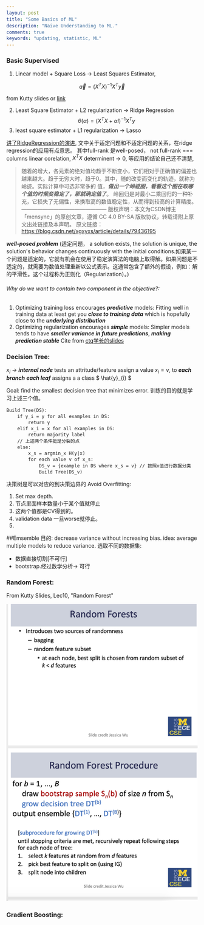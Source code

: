 ```yaml
---
layout: post
title: "Some Basics of ML"
description: "Naive Understanding to ML."
comments: true
keywords: "updating, statistic, ML"
---
```



### Basic Supervised

1. Linear model + Square Loss -> Least Squares Estimator,

$$
\vec{a}=\left(X^{T} X\right)^{-1} X^{T} \vec{y}
$$

from Kutty slides or [link](https://www.qiujiawei.com/linear-algebra-15/)

2. Least Square Estimator  + L2 regularization -> Ridge Regression
$$
\theta(\alpha)=\left(X^{T} X+\alpha I\right)^{-1} X^{T} y
$$
3. least square estimator + L1 regularization -> Lasso

[讲了RidgeRegression的演进](https://blog.csdn.net/xgxyxs/article/details/79436195), 
文中关于适定问题和不适定问题的关系，在ridge regression的应用有点意思。 其中full-rank 是well-posed， not full-rank === columns linear corelation, $X^T X$ determinent -> 0, 等应用的结论自己还不清楚,




> 随着的增大，各元素的绝对值均趋于不断变小，它们相对于正确值的偏差也越来越大。趋于无穷大时，趋于0。其中，随的改变而变化的轨迹，就称为岭迹。实际计算中可选非常多的 值，***做出一个岭迹图，看看这个图在取哪个值的时候变稳定了，那就确定值了***。 岭回归是对最小二乘回归的一种补充，它损失了无偏性，来换取高的数值稳定性，从而得到较高的计算精度。
————————————————
版权声明：本文为CSDN博主「mensyne」的原创文章，遵循 CC 4.0 BY-SA 版权协议，转载请附上原文出处链接及本声明。
原文链接：https://blog.csdn.net/xgxyxs/article/details/79436195


 ***well-posed problem*** (适定问题， a solution exists,
the solution is unique,
the solution's behavior changes continuously with the initial conditions.如果某一个问题是适定的，它就有机会在使用了稳定演算法的电脑上取得解。如果问题是不适定的，就需要为数值处理重新以公式表示。这通常包含了额外的假设，例如：解的平滑性。这个过程称为正则化（Regularization）。)

###### Why do we want to contain two component in the objective?:
1. Optimizing training loss encourages ***predictive*** models:
Fitting well in training data at least get you ***close to training data*** which is hopefully close to the ***underlying distribution***
2. Optimizing regularization encourages ***simple*** models:
Simpler models tends to have ***smaller variance in future predictions***, ***making prediction stable***
Cite from [ctq学长的slides](https://homes.cs.washington.edu/%7Etqchen/pdf/BoostedTree.pdf)



### Decision Tree:

$x_i$ -> ***internal node*** tests an attritude/feature
assign a value $x_i = v$, to ***each branch***
***each leaf*** assigns a a class $ \hat{y}_{i} $

Goal: find the smallest decision tree that minimizes error. 
训练的目的就是学习上述三个值。
```
Build Tree(DS):
    if y_i = y for all examples in DS:
        return y
    elif x_i = x for all examples in DS:
        return majority label
    // 上述两个条件挺是分裂的点
    else:
        x_s = argmin_x H(y|x)
        for each value v of x_s:
            DS_v = {example in DS where x_s = v} // 按照x值进行数据分类
            Build Tree(DS_v)
```
决策树是可以对应的到决策边界的
Avoid Overfitting:
1. Set max depth. 
2. 节点里面样本数量小于某个值就停止
3. 这两个值都是CV得到的。
4. validation data 一旦worse就停止。 
5. 

##Emsemble 目的: decrease variance without increasing bias. 
idea: average multiple models to reduce variance. 
选取不同的数据集:
- 数据直接切割[不可行]
- bootstrap.经过数学分析-> 可行 


### Random Forest: 
From Kutty Slides, Lec10, "Random Forest"

![](/assets/images/random_forest.png)

### Gradient Boosting:



